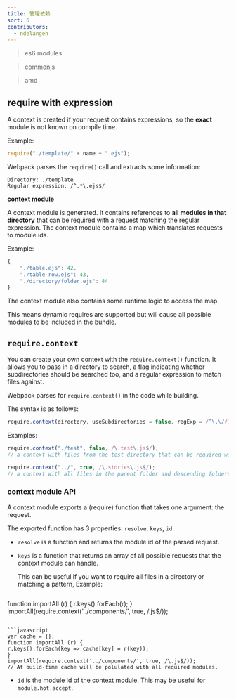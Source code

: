 ```yaml
---
title: 管理依赖
sort: 6
contributors:
  - ndelangen
---
```


> es6 modules

> commonjs

> amd

## require with expression

A context is created if your request contains expressions, so the **exact** module is not known on compile time.

Example:
```javascript
require("./template/" + name + ".ejs");
```

Webpack parses the `require()` call and extracts some information:

```
Directory: ./template
Regular expression: /^.*\.ejs$/
```

**context module**

A context module is generated. It contains references to **all modules in that directory** that can be required with a request matching the regular expression. The context module contains a map which translates requests to module ids.

Example:
```javascript
{
    "./table.ejs": 42,
    "./table-row.ejs": 43,
    "./directory/folder.ejs": 44
}
```
The context module also contains some runtime logic to access the map.

This means dynamic requires are supported but will cause all possible modules to be included in the bundle.

## `require.context`

You can create your own context with the `require.context()` function.
It allows you to pass in a directory to search, a flag indicating whether subdirectories should be searched
too, and a regular expression to match files against.

Webpack parses for `require.context()` in the code while building.

The syntax is as follows:

```javascript
require.context(directory, useSubdirectories = false, regExp = /^\.\//)
```

Examples:

```javascript
require.context("./test", false, /\.test\.js$/);
// a context with files from the test directory that can be required with a request endings with `.test.js`.
```

```javascript
require.context("../", true, /\.stories\.js$/);
// a context with all files in the parent folder and descending folders ending with `.stories.js`.
```

### context module API
A context module exports a (require) function that takes one argument: the request.

The exported function has 3 properties: `resolve`, `keys`, `id`.

- `resolve` is a function and returns the module id of the parsed request.
- `keys` is a function that returns an array of all possible requests that the context module can handle.

  This can be useful if you want to require all files in a directory or matching a pattern, Example:

  ```javascript
function importAll (r) {
  r.keys().forEach(r);
}
importAll(require.context('../components/', true, /\.js$/));
  ```

  ```javascript
var cache = {};
function importAll (r) {
  r.keys().forEach(key => cache[key] = r(key));
}
importAll(require.context('../components/', true, /\.js$/));
// At build-time cache will be polulated with all required modules.
  ```
- `id` is the module id of the context module. This may be useful for `module.hot.accept`.
